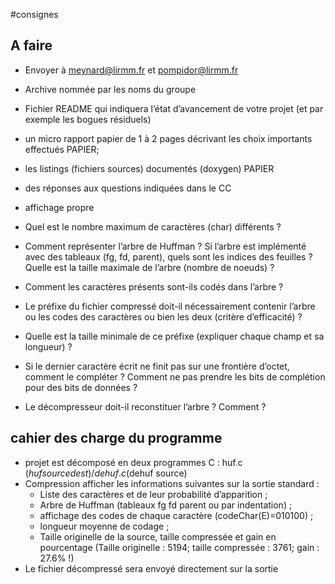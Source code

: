 #consignes

## A faire
* Envoyer à meynard@lirmm.fr et pompidor@lirmm.fr
* Archive nommée par les noms du groupe
* Fichier README qui indiquera l’état d’avancement de votre projet (et par exemple les bogues résiduels)
* un micro rapport papier de 1 à 2 pages décrivant les choix importants effectués PAPIER;
* les listings (fichiers sources) documentés (doxygen) PAPIER
* des réponses aux questions indiquées dans le CC
* affichage propre


* Quel est le nombre maximum de caractères (char) différents ?
* Comment représenter l’arbre de Huffman ? Si l’arbre est implémenté avec des tableaux (fg, fd, parent), quels
sont les indices des feuilles ? Quelle est la taille maximale de l’arbre (nombre de noeuds) ?
* Comment les caractères présents sont-ils codés dans l’arbre ?
* Le préfixe du fichier compressé doit-il nécessairement contenir l’arbre ou les codes des caractères ou bien les
deux (critère d’efficacité) ?
* Quelle est la taille minimale de ce préfixe (expliquer chaque champ et sa longueur) ?
* Si le dernier caractère écrit ne finit pas sur une frontière d’octet, comment le compléter ? Comment ne pas
prendre les bits de complétion pour des bits de données ?
* Le décompresseur doit-il reconstituer l’arbre ? Comment ?


## cahier des charge du programme
* projet est décomposé en deux programmes C : huf.c ($huf source dest) / dehuf.c ($dehuf source)
* Compression  afficher les informations suivantes sur la sortie standard :
    * Liste des caractères et de leur probabilité d’apparition ;
    * Arbre de Huffman (tableaux fg fd parent ou par indentation) ;
    * affichage des codes de chaque caractère (codeChar(E)=010100) ;
    * longueur moyenne de codage ;
    * Taille originelle de la source, taille compressée et gain en pourcentage (Taille originelle : 5194; taille compressée : 3761; gain : 27.6% !)
* Le fichier décompressé sera envoyé directement sur la sortie
